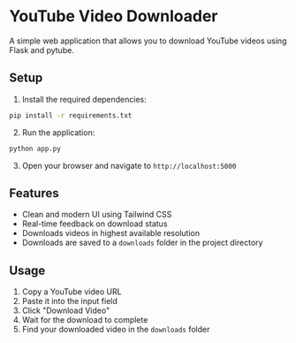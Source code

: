 # YouTube Video Downloader

A simple web application that allows you to download YouTube videos using Flask and pytube.

## Setup

1. Install the required dependencies:
```bash
pip install -r requirements.txt
```

2. Run the application:
```bash
python app.py
```

3. Open your browser and navigate to `http://localhost:5000`

## Features

- Clean and modern UI using Tailwind CSS
- Real-time feedback on download status
- Downloads videos in highest available resolution
- Downloads are saved to a `downloads` folder in the project directory

## Usage

1. Copy a YouTube video URL
2. Paste it into the input field
3. Click "Download Video"
4. Wait for the download to complete
5. Find your downloaded video in the `downloads` folder
